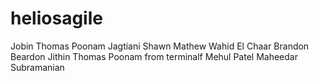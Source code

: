 
# heliosagile
Jobin Thomas
Poonam Jagtiani
Shawn Mathew
Wahid El Chaar
Brandon Beardon
Jithin Thomas
Poonam from terminalf
Mehul Patel
Maheedar Subramanian